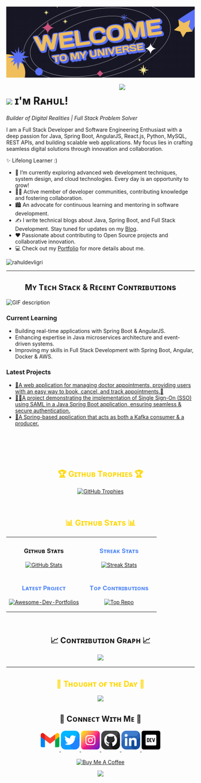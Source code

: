 <!--Banner-->
![rahuldevligri Banner Image](./banner.png)

<!--Night Owl image-->
<div>
  <img align="right" width="40%" src="https://owlbertsio-resized.s3.amazonaws.com/Popper.psd.full.png">
</div>

<!--Header Name-->
# <img src="https://emojis.slackmojis.com/emojis/images/1531849430/4246/blob-sunglasses.gif?1531849430" width="30"/> ɪ'ᴍ Rᴀʜᴜʟ! 
*Builder of Digital Realities | Full Stack Problem Solver*
<br /> 

<!--Start Intro-->               
<p align="left">I am a Full Stack Developer and Software Engineering Enthusiast with a deep passion for Java, Spring Boot, AngularJS, React.js, Python, MySQL, REST APIs, and building scalable web applications. My focus lies in crafting seamless digital solutions through innovation and collaboration.</p>

✨ Lifelong Learner :)
- 🌱 I’m currently exploring advanced web development techniques, system design, and cloud technologies. Every day is an opportunity to grow!
- 💁‍♂️ Active member of developer communities, contributing knowledge and fostering collaboration.
- 🏙 An advocate for continuous learning and mentoring in software development.
- ✍ I write technical blogs about Java, Spring Boot, and Full Stack Development. Stay tuned for updates on my [Blog](https://rahuldevligri.medium.com/).
- ❤ Passionate about contributing to Open Source projects and collaborative innovation.
- 💻 Check out my [Portfolio](https://rahuldevligri.github.io) for more details about me.
<!--End Intro-->


<!--Profile Count Badge-->
<p align="left">
  <img src="https://komarev.com/ghpvc/?username=rahuldevligri&label=Profile%20views&color=FFD700&style=for-the-badge&logo=star" alt="rahuldevligri" style="padding-right:20px;" />
</p>

---

<!--Languages and Tools Section-->       
<h2 align="center">Mʏ Tᴇᴄʜ Sᴛᴀᴄᴋ & Rᴇᴄᴇɴᴛ Cᴏɴᴛʀɪʙᴜᴛɪᴏɴs</h2> 
<picture>
  <source media="(prefers-color-scheme: dark)" srcset="./Skills_Animation_Dark.gif">
  <source media="(prefers-color-scheme: light)" srcset="./Skills_Animation_White.gif">
  <img align="left" alt="GIF description" src="./Skills_Animation_White.gif">
</picture>
<br />

<h3 align="left">Current Learning</h3>
<ul align="left">
  <li>Building real-time applications with Spring Boot &  AngularJS.</li>
  <li>Enhancing expertise in Java microservices architecture and event-driven systems.</li>
  <li>Improving my skills in Full Stack Development with Spring Boot, Angular, Docker & AWS.</li>
</ul>
  
<h3 align="left">Latest Projects</h3>
<ul align="left">
  <li><a href="https://www.linkedin.com/in/rahuldevligri/">🏥A web application for managing doctor appointments, providing users with an easy way to book, cancel, and track appointments.🔖</a></li>
  <li><a href="https://github.com/rahuldevligri/sso_implementation">🧙‍♂A project demonstrating the implementation of Single Sign-On (SSO) using SAML in a Java Spring Boot application, ensuring seamless & secure authentication.</a></li>
  <li><a href="https://github.com/rahuldevligri/Kafka-deliveryboy-location-producer">🚀A Spring-based application that acts as both a Kafka consumer & a producer.</a></li>
</ul>
<br />
<br />
<br />
<br />

<!--Trophies Section-->   
<h2 align="center" style="color: #FFD700;">🏆 Gɪᴛʜᴜʙ Tʀᴏᴘʜɪᴇs 🏆</h2>
<p align="center">
  <a href="https://github.com/rahuldevligri">
    <img alt="GitHub Trophies" src="https://github-profile-trophy.vercel.app/?username=rahuldevligri&theme=onestar&no-frame=true&column=6&margin-w=20&margin-h=20">
  </a>
</p>
<br />

<!--Github stats Table--> 
<h2 align="center" style="color: #FFD700;">📊 Gɪᴛʜᴜʙ Sᴛᴀᴛs 📊</h2>
<table width="100%">
  <tr>
    <td width="50%">
      <h3 align="center"><strong>Gɪᴛʜᴜʙ Sᴛᴀᴛs</strong></h3>
      <p align="center">
        <a href="https://github.com/rahuldevligri">
          <img align="center" src="https://github-readme-stats.vercel.app/api?username=rahuldevligri&count_private=true&show_icons=true&theme=radical&bg_color=121330&title_color=FFD700&text_color=FFFFFF&rank_icon=github&hide=prs,issues,contribs&show=reviews,prs_merged,prs_merged_percentage" alt="GitHub Stats" />
        </a>
      </p>
    </td>
    <td width="50%">
      <h3 align="center" style="color: #4F86F7;"><strong>Sᴛʀᴇᴀᴋ Sᴛᴀᴛs</strong></h3>
      <p align="center">
        <a href="https://github.com/rahuldevligri">
          <img align="center" src="https://streak-stats.demolab.com?user=Kiran1689&theme=radical&background=121330&fire=FFD700&ring=FFD700&sideNums=ffffff&sideLabels=ffffff&dates=c56a90&currStreakNum=FFFFFF" alt="Streak Stats" />
        </a>
      </p>
    </td>
  </tr>
  <tr>
    <td width="50%">
      <h3 align="center" style="color: #4F86F7;"><strong>Lᴀᴛᴇsᴛ Pʀᴏᴊᴇᴄᴛ</strong></h3>
      <p align="center">
        <a href="https://github.com/rahuldevligri/sso_implementation">
          <img align="center" width="470" src="https://github-readme-stats.vercel.app/api/pin/?username=rahuldevligri&repo=sso_implementation&theme=radical&show_owner=true&bg_color=121330&title_color=FFD700&text_color=FFFFFF" alt="Awesome-Dev-Portfolios" />
        </a>
      </p>
    </td>
    <td width="50%">
      <h3 align="center" style="color: #4F86F7;"><strong>Tᴏᴘ Cᴏɴᴛʀɪʙᴜᴛɪᴏɴs</strong></h3>
      <p align="center">
        <a href="https://github.com/rahuldevligri">
          <img align="center" src="https://github-contributor-stats.vercel.app/api?username=rahuldevligri&limit=2&theme=radical&show_owner=true&combine_all_yearly_contributions=false&bg_color=121330&title_color=FFD700&text_color=FFFFFF" alt="Top Repo" />
        </a>
      </p>
    </td>
  </tr>
</table>
<br />

<!--Contribution Graph-->
<h2 align="center">📈 Cᴏɴᴛʀɪʙᴜᴛɪᴏɴ Gʀᴀᴘʜ 📈</h2>
<div align="center">
    <img src="https://github-readme-activity-graph.vercel.app/graph?username=rahuldevligri&bg_color=121330&&color=ffffff&line=c56a90&point=ffeb95&area=false&hide_border=false" border-radius="15">
</div>

---

<!--Dynamic Quote Card-->
<h2 align="center" style="color: #FFD700;">🌟 Tʜᴏᴜɢʜᴛ ᴏғ ᴛʜᴇ Dᴀʏ 🌟</h2>











































































































































































































<!--STARTS_HERE_QUOTE_CARD-->
<p align="center">
    <img src="https://readme-daily-quotes.vercel.app/api?author=Orison%20Swett%20Marden&quote=There%20is%20no%20medicine%20like%20hope%2C%20no%20incentive%20so%20great%2C%20and%20no%20tonic%20so%20powerful%20as%20expectation%20of%20something%20tomorrow.%20&theme=dark&bg_color=121330&author_color=FFD700&accent_color=c56a90">
</p>
<!--ENDS_HERE_QUOTE_CARD-->










































































































































































































<!--Contact Section--> 

<h2 align="center">🤝 Cᴏɴɴᴇᴄᴛ Wɪᴛʜ Mᴇ 🤝 </h2>
<div align="center">
  
<a href="mailto:kirannaragund197@gmail.com" target="_blank">
<img src="./gmail.png" width=50 height=50 alt="kirannaragund197@gmail.com" style="margin-bottom: 5px;" />
</a>

<a href="https://x.com/kiran__a__n" target="_blank">
<img src="./twitter.png" width=50 height=50 alt="kiran__a__n" style="margin-bottom: 5px;" />
</a>

<a href="https://www.instagram.com/kiran_a_n" target="_blank">
<img src="./instagram.png" width=50 height=50 alt="kiran_a_n" style="margin-bottom: 5px;" />
</a>

<a href="https://www.githubcom/Kiran1689" target="_blank">
<img src="./github.png" width=50 height=50 alt="Kiran1689" style="margin-bottom: 5px;" />
</a>

<a href="https://www.linkedin.com/in/kiran-a-n/" target="_blank">
<img src="./linkedin.png" width=50 height=50 alt="linkedin" style="margin-bottom: 5px;" />
</a>

<a href="https://dev.to/dev_kiran" target="_blank">
<img src="./dev_to.png" width=50 height=50 alt="dev_kiran" style="margin-bottom: 5px;" />
</a>
</div>
<br/>

<!--Buy me a coffee-->
<div align="center">
<a href="https://www.buymeacoffee.com/Kiran1689" target="_blank"><img src="https://cdn.buymeacoffee.com/buttons/v2/default-yellow.png" alt="Buy Me A Coffee" style="height: 40px !important;width: 200px !important;" ></a>
</div>


<!--Footer--> 
<p align="center">
  <img src="https://capsule-render.vercel.app/api?type=waving&color=gradient&height=65&section=footer"/>
</p>

